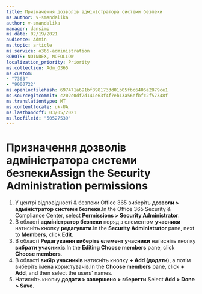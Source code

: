 ```yaml
---
title: Призначення дозволів адміністратора системи безпеки
ms.author: v-smandalika
author: v-smandalika
manager: dansimp
ms.date: 02/19/2021
audience: Admin
ms.topic: article
ms.service: o365-administration
ROBOTS: NOINDEX, NOFOLLOW
localization_priority: Priority
ms.collection: Adm_O365
ms.custom:
- "7363"
- "9000722"
ms.openlocfilehash: 697471a691bf8981733d01b05fbc6406a2879ce1
ms.sourcegitcommit: c202c0df2d141e63f4f7eb13a56efbfc2f57348f
ms.translationtype: MT
ms.contentlocale: uk-UA
ms.lasthandoff: 03/05/2021
ms.locfileid: "50527539"
---
```

# <a name="assign-the-security-administration-permissions"></a><span data-ttu-id="cb2a1-102">Призначення дозволів адміністратора системи безпеки</span><span class="sxs-lookup"><span data-stu-id="cb2a1-102">Assign the Security Administration permissions</span></span>

1. <span data-ttu-id="cb2a1-103">У центрі відповідності & безпеки Office 365 виберіть **дозволи > адміністратор системи безпеки**.</span><span class="sxs-lookup"><span data-stu-id="cb2a1-103">In the Office 365 Security & Compliance Center, select **Permissions > Security Administrator**.</span></span>
2. <span data-ttu-id="cb2a1-104">В області **адміністратор безпеки** поряд з елементом **учасники** натисніть кнопку **редагувати**.</span><span class="sxs-lookup"><span data-stu-id="cb2a1-104">In the **Security Administrator** pane, next to **Members**, click **Edit**.</span></span>
3. <span data-ttu-id="cb2a1-105">В області **Редагування виберіть елемент учасники** натисніть кнопку **вибрати учасників**.</span><span class="sxs-lookup"><span data-stu-id="cb2a1-105">In the **Editing Choose members** pane, click **Choose members**.</span></span>
4. <span data-ttu-id="cb2a1-106">В області **вибір учасників** натисніть кнопку **+ Add (додати**), а потім виберіть імена користувачів.</span><span class="sxs-lookup"><span data-stu-id="cb2a1-106">In the **Choose members** pane, click **+ Add**, and then select the users' names.</span></span>
5. <span data-ttu-id="cb2a1-107">Натисніть кнопку **додати > завершено > зберегти**.</span><span class="sxs-lookup"><span data-stu-id="cb2a1-107">Select **Add > Done > Save**.</span></span>

